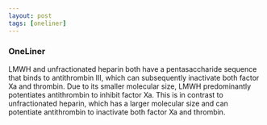 ```yaml
---
layout: post
tags: [oneliner]
---
```



### OneLiner

LMWH and unfractionated heparin both have a pentasaccharide sequence that binds to antithrombin III, which can subsequently inactivate both factor Xa and thrombin. Due to its smaller molecular size, LMWH predominantly potentiates antithrombin to inhibit factor Xa. This is in contrast to unfractionated heparin, which has a larger molecular size and can potentiate antithrombin to inactivate both factor Xa and thrombin.
